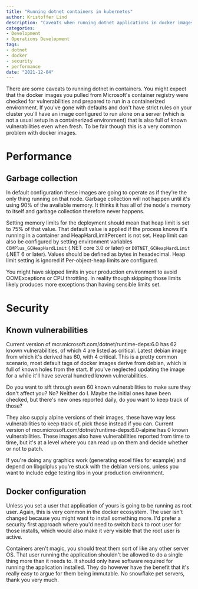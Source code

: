 ```yaml
---
title: "Running dotnet containers in kubernetes"
author: Kristoffer Lind
description: "Caveats when running dotnet applications in docker images on kubernetes"
categories:
- Development
- Operations Development
tags:
- dotnet
- docker
- security
- performance
date: "2021-12-04"
---
```


There are some caveats to running dotnet in containers. You might expect that the docker images you pulled from Microsoft's container registry were checked for vulnerabilities and prepared to run in a containerized environment. If you've gone with defaults and don't have strict rules on your cluster you'll have an image configured to run alone on a server (which is not a usual setup in a containerized environment) that is also full of known vulnerabilities even when fresh. To be fair though this is a very common problem with docker images.

# Performance
## Garbage collection
In default configuration these images are going to operate as if they're the only thing running on that node. Garbage collection will not happen until it's using 90% of the available memory. It thinks it has all of the node's memory to itself and garbage collection therefore never happens.

Setting memory limits for the deployment should mean that heap limit is set to 75% of that value. That default value is applied if the process knows it's running in a container and HeapHardLimitPercent is not set. Heap limit can also be configured by setting environment variables `COMPlus_GCHeapHardLimit` (.NET core 3.0 or later) or `DOTNET_GCHeapHardLimit` (.NET 6 or later). Values should be defined as bytes in hexadecimal. Heap limit setting is ignored if Per-object-heap limits are configured.

You might have skipped limits in your production environment to avoid OOMExceptions or CPU throttling. In reality though skipping those limits likely produces more exceptions than having sensible limits set.

# Security
## Known vulnerabilities
Current version of mcr.microsoft.com/dotnet/runtime-deps:6.0 has 62 known vulnerabilities, of which 4 are listed as critical. Latest debian image from which it's derived has 60, with 4 critical. This is a pretty common scenario, most default tags of docker images derive from debian, which is full of known holes from the start. If you've neglected updating the image for a while it'll have several hundred known vulnerabilities.

Do you want to sift through even 60 known vulnerabilities to make sure they don't affect you? No? Neither do I. Maybe the initial ones have been checked, but there's new ones reported daily, do you want to keep track of those?

They also supply alpine versions of their images, these have way less vulnerabilities to keep track of, pick those instead if you can. Current version of mcr.microsoft.com/dotnet/runtime-deps:6.0-alpine has 0 known vulnerabilities. These images also have vulnerabilities reported from time to time, but it's at a level where you can read up on them and decide whether or not to patch.

If you're doing any graphics work (generating excel files for example) and depend on libgdiplus you're stuck with the debian versions, unless you want to include edge testing libs in your production environment.

## Docker configuration
Unless you set a user that application of yours is going to be running as root user. Again, this is very common in the docker ecosystem. The user isn't changed because you might want to install something more. I'd prefer a security first approach where you'd need to switch back to root user for those installs, which would also make it very visible that the root user is active.

Containers aren't magic, you should treat them sort of like any other server OS. That user running the application shouldn't be allowed to do a single thing more than it needs to. It should only have software required for running the application installed. They do however have the benefit that it's really easy to argue for them being immutable. No snowflake pet servers, thank you very much.
